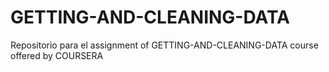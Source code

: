 # GETTING-AND-CLEANING-DATA
Repositorio para el assignment of GETTING-AND-CLEANING-DATA course offered by COURSERA

